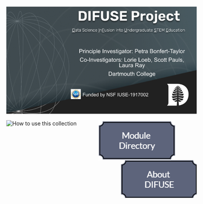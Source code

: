 ![DIFUSE Project at Dartmouth College. Funded by NSF IUSE1917002](https://github.com/difuse-dartmouth/.github/blob/362f6cb322fbde369a0a806404b6359095cce303/profile/DIFUSE%20splash.png)
<!-- [![About DIFUSE Button](https://github.com/difuse-dartmouth/.github/blob/6b8b890a1dc9a19dcdf5d39d00393a1995596450/profile/about_button.png)](https://github.com/difuse-dartmouth/.github/blob/973041ed8327940376e19e6bce4bd99fe4989341/profile/about.md) -->
<center>
<a href="https://github.com/difuse-dartmouth/.github/blob/ae1bde7e530cd803604403d8ef8ae5639bdf3754/profile/howto.md"><img src="profil/how-to.png" alt="How to use this collection" align="left"></a>
<a href="https://github.com/difuse-dartmouth/.github/blob/ae1bde7e530cd803604403d8ef8ae5639bdf3754/profile/howto.md"><img src="profile/module-dir.png" alt="Module Directory" align="middle"></a>
<a href="https://github.com/difuse-dartmouth/.github/blob/52abef6378d8b27cd8532a5ce8ea96d7e96038e3/profile/difuse_team.md"><img src="profile/about-difuse.png" alt="About DIFUSE" align="right"></a>
</center>



<!--
**Here are some ideas to get you started:**

🙋‍♀️ A short introduction - what is your organization all about?
🌈 Contribution guidelines - how can the community get involved?
👩‍💻 Useful resources - where can the community find your docs? Is there anything else the community should know?
🍿 Fun facts - what does your team eat for breakfast?
🧙 Remember, you can do mighty things with the power of [Markdown](https://docs.github.com/github/writing-on-github/getting-started-with-writing-and-formatting-on-github/basic-writing-and-formatting-syntax)
-->
